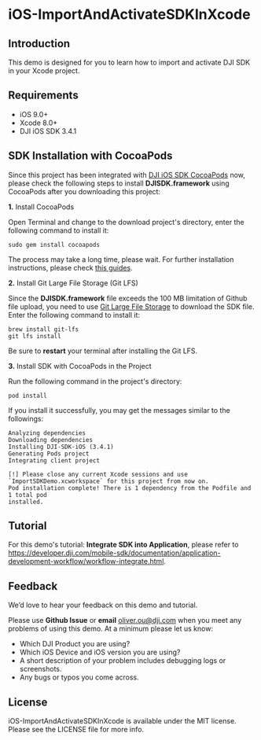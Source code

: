 # iOS-ImportAndActivateSDKInXcode

## Introduction

This demo is designed for you to learn how to import and activate DJI SDK in your Xcode project.

## Requirements

 - iOS 9.0+
 - Xcode 8.0+
 - DJI iOS SDK 3.4.1

## SDK Installation with CocoaPods

Since this project has been integrated with [DJI iOS SDK CocoaPods](https://cocoapods.org/pods/DJI-SDK-iOS) now, please check the following steps to install **DJISDK.framework** using CocoaPods after you downloading this project:

**1.** Install CocoaPods

Open Terminal and change to the download project's directory, enter the following command to install it:

~~~
sudo gem install cocoapods
~~~

The process may take a long time, please wait. For further installation instructions, please check [this guides](https://guides.cocoapods.org/using/getting-started.html#getting-started).

**2.** Install Git Large File Storage (Git LFS)

Since the **DJISDK.framework** file exceeds the 100 MB limitation of Github file upload, you need to use [Git Large File Storage](https://git-lfs.github.com) to download the SDK file. Enter the following command to install it:

~~~
brew install git-lfs
git lfs install
~~~

Be sure to **restart** your terminal after installing the Git LFS.

**3.** Install SDK with CocoaPods in the Project

Run the following command in the project's directory:

~~~
pod install
~~~

If you install it successfully, you may get the messages similar to the followings:

~~~
Analyzing dependencies
Downloading dependencies
Installing DJI-SDK-iOS (3.4.1)
Generating Pods project
Integrating client project

[!] Please close any current Xcode sessions and use `ImportSDKDemo.xcworkspace` for this project from now on.
Pod installation complete! There is 1 dependency from the Podfile and 1 total pod
installed.
~~~

## Tutorial

For this demo's tutorial: **Integrate SDK into Application**, please refer to <https://developer.dji.com/mobile-sdk/documentation/application-development-workflow/workflow-integrate.html>.

## Feedback

We’d love to hear your feedback on this demo and tutorial.

Please use **Github Issue** or **email** [oliver.ou@dji.com](oliver.ou@dji.com) when you meet any problems of using this demo. At a minimum please let us know:

* Which DJI Product you are using?
* Which iOS Device and iOS version you are using?
* A short description of your problem includes debugging logs or screenshots.
* Any bugs or typos you come across.

## License

iOS-ImportAndActivateSDKInXcode is available under the MIT license. Please see the LICENSE file for more info.
